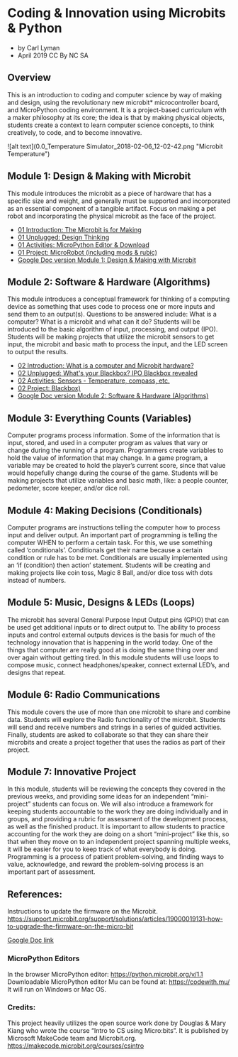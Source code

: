 # Coding & Innovation using Microbits & Python
- by Carl Lyman
- April 2019
CC By NC SA

## Overview
This is an introduction to coding and computer science by way of making and design, using the revolutionary new microbit* microcontroller board, and MicroPython coding environment. It is a project-based curriculum with a maker philosophy at its core; the idea is that by making physical objects, students create a context to learn computer science concepts, to think creatively, to code, and to become innovative. 

![alt text](0.0_Temperature Simulator_2018-02-06_12-02-42.png "Microbit Temperature")

## Module 1:  Design & Making with Microbit
This module introduces the microbit as a piece of hardware that has a specific size and weight, and generally must be supported and incorporated as an essential component of a tangible artifact. Focus on making a pet robot and incorporating the physical microbit as the face of the project. 
- [01 Introduction: The Microbit is for Making](01intro/01.0overview.md)
- [01 Unplugged: Design Thinking](01intro/01.1unplugged.md)
- [01 Activities: MicroPython Editor & Download](01intro/01.2activities.md)
- [01 Project: MicroRobot (including mods & rubic)](01intro/01.3project.md)
- [Google Doc version Module 1: Design & Making with Microbit](https://docs.google.com/document/d/1TZWpDW8wXHbn2dKs0RUtMUwOOmRWP5ssCERXIbpjmd0/edit?usp=sharing)

## Module 2:  Software & Hardware (Algorithms)
This module introduces a conceptual framework for thinking of a computing device as something that uses code to process one or more inputs and send them to an output(s). Questions to be answered include: What is a computer? What is a microbit and what can it do? Students will be introduced to the basic algorithm of input, processing, and output (IPO). Students will be making projects that utilize the microbit sensors to get input, the microbit and basic math to process the input, and the LED screen to output the results.
- [02 Introduction: What is a computer and Microbit hardware?](02algorithms/02.0overview.md)
- [02 Unplugged: What's your Blackbox? IPO Blackbox revealed](02algorithms/02.1unplugged.md)
- [02 Activities: Sensors - Temperature, compass, etc.](02algorithms/02.2activities.md)
- [02 Project: Blackbox)](02algorithms/02.3project.md)
- [Google Doc version Module 2: Software & Hardware (Algorithms)](https://docs.google.com/document/d/1Eoy3uVq5g8f0trl0i125ATjGBTCx6Qy5TkX1wgO8q9w/edit?usp=sharing)
## Module 3:  Everything Counts (Variables)
Computer programs process information. Some of the information that is input, stored, and used in a computer program as values that vary or change during the running of a program. Programmers create variables to hold the value of information that may change. In a game program, a variable may be created to hold the player’s current score, since that value would hopefully change during the course of the game. Students will be making projects that utilize variables and basic math, like: a people counter, pedometer, score keeper, and/or dice roll.

## Module 4:  Making Decisions (Conditionals)
Computer programs are instructions telling the computer how to process input and deliver output. An important part of programming is telling the computer WHEN to perform a certain task. For this, we use something called ‘conditionals’. Conditionals get their name because a certain condition or rule has to be met. Conditionals are usually implemented using an ‘if (condition) then action’ statement. Students will be creating and making projects like coin toss, Magic 8 Ball, and/or dice toss with dots instead of numbers.

## Module 5:  Music, Designs & LEDs (Loops)
The microbit has several General Purpose Input Output pins (GPIO) that can be used get additional inputs or to direct output to. The ability to process inputs and control external outputs devices is the basis for much of the technology innovation that is happening in the world today. One of the things that computer are really good at is doing the same thing over and over again without getting tired. In this module students will use loops to compose music, connect headphones/speaker, connect external LED’s, and designs that repeat. 

## Module 6:  Radio Communications
This module covers the use of more than one microbit to share and combine data. Students will explore the Radio functionality of the microbit. Students will send and receive numbers and strings in a series of guided activities. Finally, students are asked to collaborate so that they can share their microbits and create a project together that uses the radios as part of their project.

## Module 7:  Innovative Project
In this module, students will be reviewing the concepts they covered in the previous weeks, and providing some ideas for an independent “mini-project” students can focus on. We will also introduce a framework for keeping students accountable to the work they are doing individually and in groups, and providing a rubric for assessment of the development process, as well as the finished product. It is important to allow students to practice accounting for the work they are doing on a short “mini-project” like this, so that when they move on to an independent project spanning multiple weeks, it will be easier for you to keep track of what everybody is doing. Programming is a process of patient problem-solving, and finding ways to value, acknowledge, and reward the problem-solving process is an important part of assessment.

## References:
Instructions to update the firmware on the Microbit. https://support.microbit.org/support/solutions/articles/19000019131-how-to-upgrade-the-firmware-on-the-micro-bit 

[Google Doc link](https://docs.google.com/document/d/1w1fg2MMTrrvsuGTN9sO4tzghgKS3s03gjcRN1JnEbSQ/edit?usp=sharing)

### MicroPython Editors
In the browser MicroPython editor: https://python.microbit.org/v/1.1 Downloadable MicroPython editor Mu can be found at: https://codewith.mu/ It will run on Windows or Mac OS.

### Credits: 
This project heavily utilizes the open source work done by Douglas & Mary Kiang who wrote the course “Intro to CS using Micro:bits”. It is published by Microsoft MakeCode team and Microbit.org. https://makecode.microbit.org/courses/csintro 

